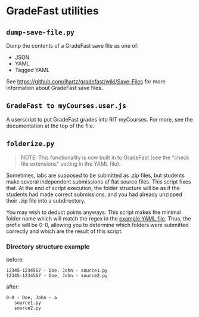 # GradeFast utilities

## `dump-save-file.py`

Dump the contents of a GradeFast save file as one of:
- JSON
- YAML
- Tagged YAML

See https://github.com/jhartz/gradefast/wiki/Save-Files for more information about GradeFast save
files.

## `GradeFast to myCourses.user.js`

A userscript to put GradeFast grades into RIT myCourses. For more, see the documentation at the top
of the file.

## `folderize.py`

> NOTE: This functionality is now built in to GradeFast (see the "check file extensions" setting
> in the YAML file).

Sometimes, labs are supposed to be submitted as .zip files, but students make several independent
submissions of flat source files. This script fixes that. At the end of script execution, the
folder structure will be as if the students had made correct submissions, and you had already
unzipped their .zip file into a subdirectory.

You may wish to deduct points anyways. This script makes the minimal folder name which will match
the regex in the [example YAML file](https://github.com/jhartz/gradefast/wiki/YAML-Format#example).
Thus, the prefix will be 0-0, allowing you to determine which folders were submitted correctly and
which are the result of this script.

### Directory structure example

before:

    12345-1234567 - Doe, John - source1.py
    12345-1234567 - Doe, John - source2.py

after:

    0-0 - Doe, John - a
       source1.py
       source2.py
